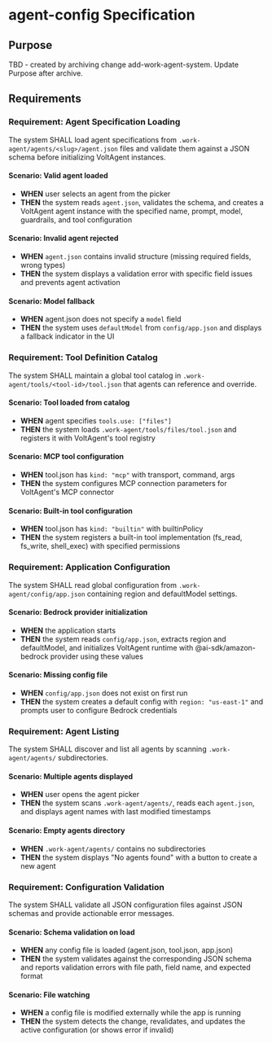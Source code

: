 # agent-config Specification

## Purpose
TBD - created by archiving change add-work-agent-system. Update Purpose after archive.
## Requirements
### Requirement: Agent Specification Loading

The system SHALL load agent specifications from `.work-agent/agents/<slug>/agent.json` files and validate them against a JSON schema before initializing VoltAgent instances.

#### Scenario: Valid agent loaded

- **WHEN** user selects an agent from the picker
- **THEN** the system reads `agent.json`, validates the schema, and creates a VoltAgent agent instance with the specified name, prompt, model, guardrails, and tool configuration

#### Scenario: Invalid agent rejected

- **WHEN** `agent.json` contains invalid structure (missing required fields, wrong types)
- **THEN** the system displays a validation error with specific field issues and prevents agent activation

#### Scenario: Model fallback

- **WHEN** agent.json does not specify a `model` field
- **THEN** the system uses `defaultModel` from `config/app.json` and displays a fallback indicator in the UI

### Requirement: Tool Definition Catalog

The system SHALL maintain a global tool catalog in `.work-agent/tools/<tool-id>/tool.json` that agents can reference and override.

#### Scenario: Tool loaded from catalog

- **WHEN** agent specifies `tools.use: ["files"]`
- **THEN** the system loads `.work-agent/tools/files/tool.json` and registers it with VoltAgent's tool registry

#### Scenario: MCP tool configuration

- **WHEN** tool.json has `kind: "mcp"` with transport, command, args
- **THEN** the system configures MCP connection parameters for VoltAgent's MCP connector

#### Scenario: Built-in tool configuration

- **WHEN** tool.json has `kind: "builtin"` with builtinPolicy
- **THEN** the system registers a built-in tool implementation (fs_read, fs_write, shell_exec) with specified permissions

### Requirement: Application Configuration

The system SHALL read global configuration from `.work-agent/config/app.json` containing region and defaultModel settings.

#### Scenario: Bedrock provider initialization

- **WHEN** the application starts
- **THEN** the system reads `config/app.json`, extracts region and defaultModel, and initializes VoltAgent runtime with @ai-sdk/amazon-bedrock provider using these values

#### Scenario: Missing config file

- **WHEN** `config/app.json` does not exist on first run
- **THEN** the system creates a default config with `region: "us-east-1"` and prompts user to configure Bedrock credentials

### Requirement: Agent Listing

The system SHALL discover and list all agents by scanning `.work-agent/agents/` subdirectories.

#### Scenario: Multiple agents displayed

- **WHEN** user opens the agent picker
- **THEN** the system scans `.work-agent/agents/`, reads each `agent.json`, and displays agent names with last modified timestamps

#### Scenario: Empty agents directory

- **WHEN** `.work-agent/agents/` contains no subdirectories
- **THEN** the system displays "No agents found" with a button to create a new agent

### Requirement: Configuration Validation

The system SHALL validate all JSON configuration files against JSON schemas and provide actionable error messages.

#### Scenario: Schema validation on load

- **WHEN** any config file is loaded (agent.json, tool.json, app.json)
- **THEN** the system validates against the corresponding JSON schema and reports validation errors with file path, field name, and expected format

#### Scenario: File watching

- **WHEN** a config file is modified externally while the app is running
- **THEN** the system detects the change, revalidates, and updates the active configuration (or shows error if invalid)


